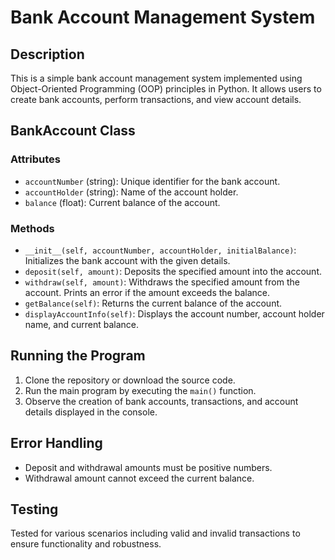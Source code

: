 # Bank Account Management System

## Description
This is a simple bank account management system implemented using Object-Oriented Programming (OOP) principles in Python. It allows users to create bank accounts, perform transactions, and view account details.

## BankAccount Class

### Attributes
- `accountNumber` (string): Unique identifier for the bank account.
- `accountHolder` (string): Name of the account holder.
- `balance` (float): Current balance of the account.

### Methods
- `__init__(self, accountNumber, accountHolder, initialBalance)`: Initializes the bank account with the given details.
- `deposit(self, amount)`: Deposits the specified amount into the account.
- `withdraw(self, amount)`: Withdraws the specified amount from the account. Prints an error if the amount exceeds the balance.
- `getBalance(self)`: Returns the current balance of the account.
- `displayAccountInfo(self)`: Displays the account number, account holder name, and current balance.

## Running the Program

1. Clone the repository or download the source code.
2. Run the main program by executing the `main()` function.
3. Observe the creation of bank accounts, transactions, and account details displayed in the console.

## Error Handling
- Deposit and withdrawal amounts must be positive numbers.
- Withdrawal amount cannot exceed the current balance.

## Testing
Tested for various scenarios including valid and invalid transactions to ensure functionality and robustness.
